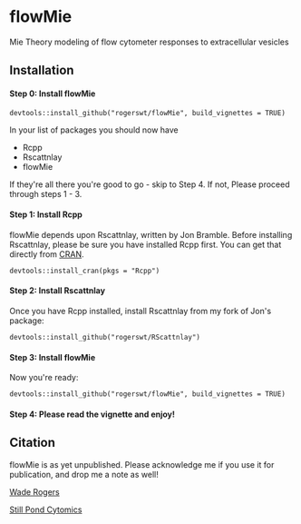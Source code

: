 # flowMie
Mie Theory modeling of flow cytometer responses to extracellular vesicles

## Installation

#### Step 0: Install flowMie
`devtools::install_github("rogerswt/flowMie", build_vignettes = TRUE)`

In your list of packages you should now have

- Rcpp
- Rscattnlay
- flowMie

If they're all there you're good to go - skip to Step 4.  If not, Please proceed through
steps 1 - 3.

#### Step 1: Install Rcpp
flowMie depends upon Rscattnlay, written by Jon Bramble.  Before installing 
Rscattnlay, please be sure you have installed Rcpp first.  You can get that
directly from [CRAN](https://cran.r-project.org/web/packages/Rcpp/index.html).

`devtools::install_cran(pkgs = "Rcpp")`

#### Step 2: Install Rscattnlay
Once you have Rcpp installed, install Rscattnlay from my fork of Jon's package:

`devtools::install_github("rogerswt/RScattnlay")`

#### Step 3: Install flowMie
Now you're ready:

`devtools::install_github("rogerswt/flowMie", build_vignettes = TRUE)`

#### Step 4: Please read the vignette and enjoy!

## Citation
flowMie is as yet unpublished.  Please acknowledge me if you use it for publication,
and drop me a note as well!

[Wade Rogers](mailto:wade.rogers@spcytomics.com)

[Still Pond Cytomics](https://spcytomics.com)
